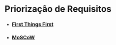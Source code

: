 # Priorização de Requisitos
- [<h3>First Things First</h2>](/docs/prioritization/FTF.md)
- [<h3>MoSCoW</h2>](/docs/prioritization/moscow011.md)